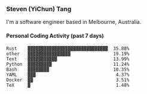 ### Steven (YiChun) Tang

I'm a software engineer based in Melbourne, Australia.

#### Personal Coding Activity (past 7 days)
```
Rust    ▓▓▓▓▓▓▓▓▓▓▓▓▓▓▓▓▓▓▓▓▓▓▓▓▓▓▓▓▓▓  35.88%
other   ▓▓▓▓▓▓▓▓▓▓▓▓▓▓▓▓                19.19%
Text    ▓▓▓▓▓▓▓▓▓▓▓                     13.99%
Python  ▓▓▓▓▓▓▓▓▓                       11.24%
Bash    ▓▓▓▓▓▓▓▓                        10.35%
YAML    ▓▓▓                              4.37%
Docker  ▓▓                               3.51%
TeX     ▓                                1.48%
```
